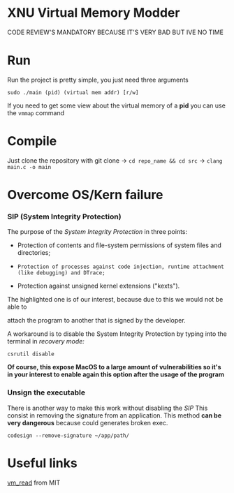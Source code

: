 
  

# XNU Virtual Memory Modder

CODE REVIEW'S MANDATORY BECAUSE IT'S VERY BAD BUT IVE NO TIME

  

# Run

  
  

Run the project is pretty simple, you just need three arguments

  
  

```sudo ./main (pid) (virtual mem addr) [r/w]```

  
  

If you need to get some view about the virtual memory of a **pid** you can use the ```vmmap``` command

  

# Compile

  

  

Just clone the repository with git clone -> ```cd repo_name && cd src``` -> ```clang main.c -o main```

  
# Overcome OS/Kern failure


### SIP (System Integrity Protection)

  

The purpose of the _System Integrity Protection_ in three points:

  

- Protection of contents and file-system permissions of system files and directories;

- ```Protection of processes against code injection, runtime attachment (like debugging) and DTrace;```

  

- Protection against unsigned kernel extensions ("kexts").

  

The highlighted one is of our interest, because due to this we would not be able to

attach the program to another that is signed by the developer.

  

A workaround is to disable the System Integrity Protection by typing into the terminal in _recovery mode:_

```csrutil disable```

  

**Of course, this expose MacOS to a large amount of vulnerabilities so it's in your interest to enable again this option after the usage of the program**

### Unsign the executable  

There is another way to make this work without disabling the _SIP_
This consist in removing the signature from an application. This method **can be very dangerous** because could generates broken exec.

```codesign --remove-signature ~/app/path/```

# Useful links

  

[vm_read](http://web.mit.edu/darwin/src/modules/xnu/osfmk/man/vm_read.html) from MIT
